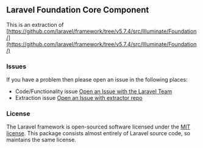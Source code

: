 ## Laravel Foundation Core Component

This is an extraction of [https://github.com/laravel/framework/tree/v5.7.4/src/Illuminate/Foundation/](https://github.com/laravel/framework/tree/v5.7.4/src/Illuminate/Foundation/)


### Issues

If you have a problem then please open an issue in the following places:

* Code/Functionality issue [Open an Issue with the Laravel Team](https://github.com/laravel/framework/issues/new/choose)
* Extraction issue [Open an Issue with extractor repo](https://github.com/laravel-foundation/readme/issues/new)


### License

The Laravel framework is open-sourced software licensed under the [MIT license](http://opensource.org/licenses/MIT). This package consists almost entirely of Laravel source code, so maintains the same license.
